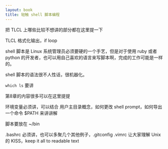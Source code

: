 ```yaml
---
layout: book
title: 轻触 shell 脚本编程
---
```


把 TLCL 上哪些比较不想讲的部分都在这里提一下

TLCL  格式化输出，if loop

shell 脚本是 Linux 系统管理员必须要硬的一个手艺，但是对于使用 ruby 或者 python 的开发者，也可以用自己喜欢的语言来写脚本啊，完成的工作可能是一样的。

shell 脚本的语法很不人性话，很机器化。

`which ls` 要讲

第8章的内容很多可以在这里提提



环境变量必须讲，可以结合 用户主目录概念，如何更改 shell prompt，如何导出一个命令 $PATH 来讲讲解

脚本要放在 ~/bin

.bashrc 必须讲，也可以多聚几个其他例子，.gitconfig .vimrc 让大家理解 Unix 的 KISS，keep it all to readable text